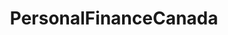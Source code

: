 ---
title: PersonalFinanceCanada
crosslinks:
- personalfinance
- churningcanada
- financialindependence
- youtubefactsbot
- AskReddit
- canada
- CanadianInvestor
- LendingLoop
- vancouver
- investing
- u_imguralbumbot
- tmsbmeta
- MealPrepSunday
- ynab
- Questrade
- fican
- weedstocks
- ottawa
- youtubot
- toronto
---